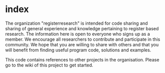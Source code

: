 # index
The organization "registerresearch" is intended for code sharing and sharing of general experience and knowledge pertaining to register based research. The information here is open to everyone who signs up as a member. We encourage all researchers to contribute and participate in this community. We hope that you are willing to share with others and that you will benefit from finding useful program code, solutions and examples.

This code contains references to other projects in the organisation. Please go to the wiki of this project to get started.
